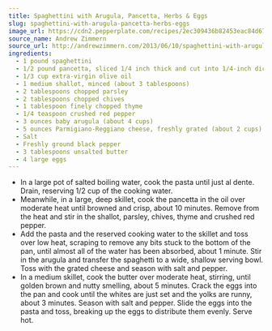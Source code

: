 ```yaml
---
title: Spaghettini with Arugula, Pancetta, Herbs & Eggs
slug: spaghettini-with-arugula-pancetta-herbs-eggs
image_url: https://cdn2.pepperplate.com/recipes/2ec309436b82453eac84d67a51a8bdd3.jpg
source_name: Andrew Zimmern
source_url: http://andrewzimmern.com/2013/06/10/spaghettini-with-arugula-pancetta-herbs-eggs/
ingredients:
  - 1 pound spaghettini
  - 1/2 pound pancetta, sliced 1/4 inch thick and cut into 1/4-inch dice
  - 1/3 cup extra-virgin olive oil
  - 1 medium shallot, minced (about 3 tablespoons)
  - 2 tablespoons chopped parsley
  - 2 tablespoons chopped chives
  - 1 tablespoon finely chopped thyme
  - 1/4 teaspoon crushed red pepper
  - 3 ounces baby arugula (about 4 cups)
  - 5 ounces Parmigiano-Reggiano cheese, freshly grated (about 2 cups)
  - Salt
  - Freshly ground black pepper
  - 3 tablespoons unsalted butter
  - 4 large eggs
---
```


* In a large pot of salted boiling water, cook the pasta until just al dente. Drain, reserving 1/2 cup of the cooking water.
* Meanwhile, in a large, deep skillet, cook the pancetta in the oil over moderate heat until browned and crisp, about 10 minutes. Remove from the heat and stir in the shallot, parsley, chives, thyme and crushed red pepper.
* Add the pasta and the reserved cooking water to the skillet and toss over low heat, scraping to remove any bits stuck to the bottom of the pan, until almost all of the water has been absorbed, about 1 minute. Stir in the arugula and transfer the spaghetti to a wide, shallow serving bowl. Toss with the grated cheese and season with salt and pepper.
* In a medium skillet, cook the butter over moderate heat, stirring, until golden brown and nutty smelling, about 5 minutes. Crack the eggs into the pan and cook until the whites are just set and the yolks are runny, about 3 minutes. Season with salt and pepper. Slide the eggs into the pasta and toss, breaking up the eggs to distribute them evenly. Serve hot.
